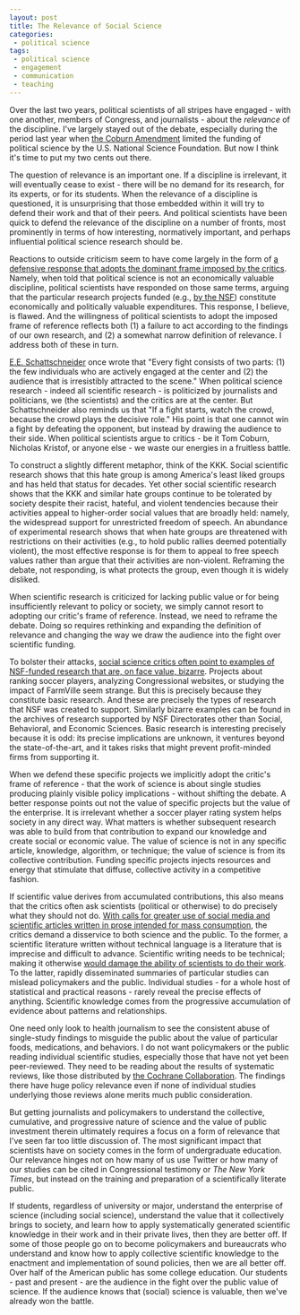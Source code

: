 ```yaml
---
layout: post
title: The Relevance of Social Science
categories:
 - political science
tags:
 - political science
 - engagement
 - communication
 - teaching
---
```


Over the last two years, political scientists of all stripes have engaged - with one another, members of Congress, and journalists - about the *relevance* of the discipline. I've largely stayed out of the debate, especially during the period last year when [the Coburn Amendment](http://www.apsanet.org/content_85560.cfm) limited the funding of political science by the U.S. National Science Foundation. But now I think it's time to put my two cents out there.

The question of relevance is an important one. If a discipline is irrelevant, it will eventually cease to exist - there will be no demand for its research, for its experts, or for its students. When the relevance of a discipline is questioned, it is unsurprising that those embedded within it will try to defend their work and that of their peers. And political scientists have been quick to defend the relevance of the discipline on a number of fronts, most prominently in terms of how interesting, normatively important, and perhaps influential political science research should be. 

Reactions to outside criticism seem to have come largely in the form of [a defensive response that adopts the dominant frame imposed by the critics](http://themonkeycage.org/2012/05/10/what-nsf-funded-projects-have-taught-us-about-national-security-issues/). Namely, when told that political science is not an economically valuable discipline, political scientists have responded on those same terms, arguing that the particular research projects funded (e.g., [by the NSF](http://themonkeycage.org/2012/05/15/what-has-the-nsf-wrought/)) constitute economically and politically valuable expenditures. This response, I believe, is flawed. And the willingness of political scientists to adopt the imposed frame of reference reflects both (1) a failure to act according to the findings of our own research, and (2) a somewhat narrow definition of relevance. I address both of these in turn.

[E.E. Schattschneider](http://en.wikipedia.org/wiki/Elmer_Eric_Schattschneider) once wrote that "Every fight consists of two parts: (1) the few individuals who are actively engaged at the center and (2) the audience that is irresistibly attracted to the scene." When political science research - indeed all scientific research - is politicized by journalists and politicians, we (the scientists) and the critics are at the center. But Schattschneider also reminds us that "If a fight starts, watch the crowd, because the crowd plays the decisive role." His point is that one cannot win a fight by defeating the opponent, but instead by drawing the audience to their side. When political scientists argue to critics - be it Tom Coburn, Nicholas Kristof, or anyone else - we waste our energies in a fruitless battle.

To construct a slightly different metaphor, think of the KKK. Social scientific research shows that this hate group is among America's least liked groups and has held that status for decades. Yet other social scientific research shows that the KKK and similar hate groups continue to be tolerated by society despite their racist, hateful, and violent tendencies because their activities appeal to higher-order social values that are broadly held: namely, the widespread support for unrestricted freedom of speech. An abundance of experimental research shows that when hate groups are threatened with restrictions on their activities (e.g., to hold public rallies deemed potentially violent), the most effective response is for them to appeal to free speech values rather than argue that their activities are non-violent. Reframing the debate, not responding, is what protects the group, even though it is widely disliked.

When scientific research is criticized for lacking public value or for being insufficiently relevant to policy or society, we simply cannot resort to adopting our critic's frame of reference. Instead, we need to reframe the debate. Doing so requires rethinking and expanding the definition of relevance and changing the way we draw the audience into the fight over scientific funding.

To bolster their attacks, [social science critics often point to examples of NSF-funded research that are, on face value, bizarre](http://en.wikipedia.org/wiki/National_Science_Foundation:_Under_the_Microscope). Projects about ranking soccer players, analyzing Congressional websites, or studying the impact of FarmVille seem strange. But this is precisely because they constitute basic research. And these are precisely the types of research that NSF was created to support. Similarly bizarre examples can be found in the archives of research supported by NSF Directorates other than Social, Behavioral, and Economic Sciences. Basic research is interesting precisely because it is odd: its precise implications are unknown, it ventures beyond the state-of-the-art, and it takes risks that might prevent profit-minded firms from supporting it.

When we defend these specific projects we implicitly adopt the critic's frame of reference - that the work of science is about single studies producing plainly visible policy implications - without shifting the debate. A better response points out not the value of specific projects but the value of the enterprise. It is irrelevant whether a soccer player rating system helps society in any direct way. What matters is whether subsequent research was able to build from that contribution to expand our knowledge and create social or economic value. The value of science is not in any specific article, knowledge, algorithm, or technique; the value of science is from its collective contribution. Funding specific projects injects resources and energy that stimulate that diffuse, collective activity in a competitive fashion.

If scientific value derives from accumulated contributions, this also means that the critics often ask scientists (political or otherwise) to do precisely what they should not do. [With calls for greater use of social media and scientific articles written in prose intended for mass consumption](http://www.nytimes.com/2014/02/16/opinion/sunday/kristof-professors-we-need-you.html?smid=tw-share&_r=1), the critics demand a disservice to both science and the public. To the former, a scientific literature written without technical language is a literature that is imprecise and difficult to advance. Scientific writing needs to be technical; making it otherwise [would damage the ability of scientists to do their work](http://mischiefsoffaction.blogspot.dk/2014/02/what-academic-wants-what-kristof-needs.html). To the latter, rapidly disseminated summaries of particular studies can mislead policymakers and the public. Individual studies - for a whole host of statistical and practical reasons - rarely reveal the precise effects of anything. Scientific knowledge comes from the progressive accumulation of evidence about patterns and relationships.

One need only look to health journalism to see the consistent abuse of single-study findings to misguide the public about the value of particular foods, medications, and behaviors. I do not want policymakers or the public reading individual scientific studies, especially those that have not yet been peer-reviewed. They need to be reading about the results of systematic reviews, like those distributed by [the Cochrane Collaboration](http://www.cochrane.org/). The findings there have huge policy relevance even if none of individual studies underlying those reviews alone merits much public consideration.

But getting journalists and policymakers to understand the collective, cumulative, and progressive nature of science and the value of public investment therein ultimately requires a focus on a form of relevance that I've seen far too little discussion of. The most significant impact that scientists have on society comes in the form of undergraduate education. Our relevance hinges not on how many of us use Twitter or how many of our studies can be cited in Congressional testimony or *The New York Times*, but instead on the training and preparation of a scientifically literate public.

If students, regardless of university or major, understand the enterprise of science (including social science), understand the value that it collectively brings to society, and learn how to apply systematically generated scientific knowledge in their work and in their private lives, then they are better off. If some of those people go on to become policymakers and bureaucrats who understand and know how to apply collective scientific knowledge to the enactment and implementation of sound policies, then we are all better off. Over half of the American public has some college education. Our students - past and present - are the audience in the fight over the public value of science. If the audience knows that (social) science is valuable, then we've already won the battle.

